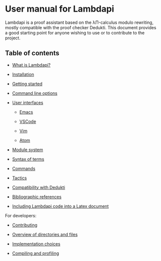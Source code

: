 User manual for Lambdapi
========================

Lambdapi is a proof assistant based on the λΠ-calculus modulo rewriting,
mostly compatible with the proof checker Dedukti. This document provides
a good starting point for anyone wishing to use or to contribute to the
project.

Table of contents
-----------------

 - [What is Lambdapi?](about.md)

 - [Installation](install.md)

 - [Getting started](getting_started.md)

 - [Command line options](options.md)

 - [User interfaces](ui.md)

   * [Emacs](emacs.md)

   * [VSCode](vscode.md)

   * [Vim](vim.md)

   * [Atom](atom.md)
   
 - [Module system](module.md)

 - [Syntax of terms](terms.md)

 - [Commands](commands.md)

 - [Tactics](tactics.md)

 - [Compatibility with Dedukti](dedukti.md)

 - [Bibliographic references](biblio.md)

 - [Including Lambdapi code into a Latex document](latex.md)


For developers:

 - [Contributing](../CONTRIBUTING.md)

 - [Overview of directories and files](structure.md)

 - [Implementation choices](implementation.md)

 - [Compiling and profiling](devel.md)
